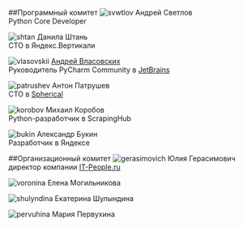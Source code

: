 
##Программный комитет
![svwtlov](/2018/img/speakers/2018/svetlov.jpg) Андрей Светлов<br>Python Core Developer

![shtan](/2018/img/speakers/2018/shtan.png) Данила Штань<br>CTO в Яндекс.Вертикали

![vlasovskii](/2017/img/speakers/2017/vlasovskih.JPG) [Андрей Власовских](http://pirx.ru)<br> Руководитель PyCharm Community в [JetBrains](https://www.jetbrains.com)

![patrushev](/2018/img/speakers/2018/patrushev.jpg) Антон Патрушев<br>CTO в [Spherical](https://www.spherical.pm)

![korobov](/2018/img/speakers/2018/korobov.jpg) Михаил Коробов<br>Python-разработчик в ScrapingHub

![bukin](/2019/img/speakers/2019/bukin1.jpg) Александр Букин<br>Разработчик в Яндексе



##Организационный комитет
![gerasimovich](/2018/img/speakers/2018/gerasimovich.jpg) Юлия Герасимович<br>директор компании [IT-People.ru](http://it-people.ru/)

![voronina](/2018/img/speakers/2018/voronina.jpg) Елена Могильникова

![shulyndina](/2018/img/speakers/2018/shulyndina.jpg) Екатерина Шулындина

![pervuhina](/2018/img/speakers/2018/pervuhina.jpg) Мария Первухина


